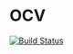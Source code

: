 # OCV

[![Build Status](https://travis-ci.org/Keno/OCV.jl.svg?branch=master)](https://travis-ci.org/Keno/OCV.jl)
